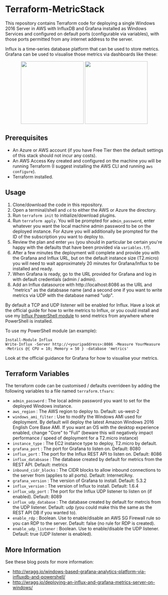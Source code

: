 # Terraform-MetricStack

This repository contains Terraform code for deploying a single Windows 2016 Server in AWS with InfluxDB and Grafana installed as Windows Services and configured on default ports (configurable via variables), with those ports permitted from any internet address to the server.

Influx is a time-series database platform that can be used to store metrics. Grafana can be used to visualise those metrics via dashboards like these:

<p align="center">
<img src="http://wragg.io/content/images/2018/02/Grafana-Example-2.png" height=200>  <img src="http://wragg.io/content/images/2018/02/Grafana-TFS-Build-Dashboard.png" height=200>
</p>

## Prerequisites

- An Azure or AWS account (if you have Free Tier then the default settings of this stack should not incur any costs).
- An AWS Access Key created and configured on the machine you will be running Terraform (I suggest installing the AWS CLI and running `aws configure`).
- Terraform installed.

## Usage

1. Clone/download the code in this repository.
2. Open a terminal/shell and `cd` to either the AWS or Azure the directory.
3. Run `terraform init` to initialize/download plugins.
4. Run `terraform apply`. You will be prompted for `admin_password`, enter whatever you want the local machine admin password to be on the deployed instance. For Azure you will additionally be prompted for the ID of the subscription you want to deploy to.
5. Review the plan and enter `yes` (you should in particular be certain you're happy with the defaults that have been provided via `variables.tf`).
6. After a few minutes the deployment will complete and provide you with the Grafana and Influx URL, but on the default instance size (T2.micro) you will need to wait approximately 20 minutes for Grafana/Influx to be installed and ready.
7. When Grafana is ready, go to the URL provided for Grafana and log in with default credentials (admin / admin).
8. Add an Influx datasource with http://localhost:8086 as the URL and "metrics" as the databsase name (and a second one if you want to write metrics via UDP with the database named "udp".

By default a TCP and UDP listener will be enabled for Influx. Have a look at the official guide for how to write metrics to Influx, or you could install and use my [Influx PowerShell module](https://github.com/markwragg/PowerShell-Influx) to send metrics from anywhere where PowerShell is installed.

To use my PowerShell module (an example):

```
Install-Module Influx
Write-Influx -Server http://<youripaddress>:8086 -Measure YourMeasure -Metrics @{ CPU = 10; Memory = 50 } -database 'metrics'
```

Look at the official guidance for Grafana for how to visualise your metrics.

## Terraform Variables

The terraform code can be customised / defaults overrideen by adding the following variables to a file named `terraform.tfvars`:

- `admin_password` : The local admin password you want to set for the deployed Windows instance.
- `aws_region` : The AWS region to deploy to. Default: us-west-2
- `windows_ami_filter` : Use to modify the Windows AMI used for deployment. By default will deploy the latest Amazon Windows 2016 English Core Base AMI. If you want an OS with the desktop experience enabled, change "Core" to "Full" (beware this will negatively impact performance / speed of deployment for a T2.micro instance)
- `instance_type` : The EC2 instance type to deploy, T2.micro by default.
- `grafana_port` : The port for Grafana to listen on. Default: 8080
- `influx_port` : The port for the Influx REST API to listen on. Default: 8086
- `influx_databsase` : The database created by default for metrics from the REST API. Default: metrics
- `inbound_cidr_blocks` : The CIDR blocks to allow inbound connections to the server from (applies to all ports). Default: Internet/Any.
- `grafana_version` : The version of Grafana to install. Default: 5.3.2
- `influx_version` : The version of Influx to install. Default: 1.6.4
- `influx_udp_port` : The port for the Influx UDP listener to listen on (if enabled). Default: 8089
- `influx_udp_database` : The database created by default for metrcis from the UDP listener. Default: udp (you could make this the same as the REST API DB if you wanted to).
- `enable_rdp` : Boolean. Use to enable/disable an AWS SG Firewall rule so you can RDP to the server. Default: false (no rule for RDP is created).
- `enable_udp_listener` : Boolean. Use to enable/disable the UDP listener. Default: true (UDP listener is enabled).

## More Information

See these blog posts for more information:

- http://wragg.io/windows-based-grafana-analytics-platform-via-influxdb-and-powershell/
- http://wragg.io/deploying-an-influx-and-grafana-metrics-server-on-windows/
